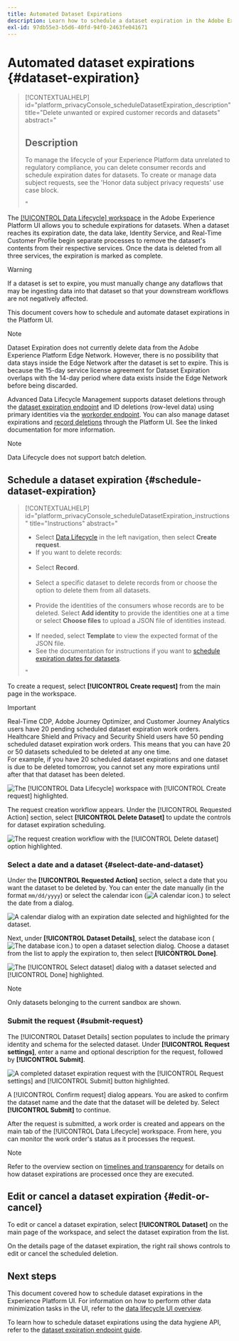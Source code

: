 ```yaml
---
title: Automated Dataset Expirations
description: Learn how to schedule a dataset expiration in the Adobe Experience Platform UI.
exl-id: 97db55e3-b5d6-40fd-94f0-2463fe041671
---
```

# Automated dataset expirations {#dataset-expiration}

>[!CONTEXTUALHELP]
>id="platform_privacyConsole_scheduleDatasetExpiration_description"
>title="Delete unwanted or expired customer records and datasets"
>abstract="<h2>Description</h2><p>To manage the lifecycle of your Experience Platform data unrelated to regulatory compliance, you can delete consumer records and schedule expiration dates for datasets. To create or manage data subject requests, see the 'Honor data subject privacy requests' use case block.</p>"

The [[!UICONTROL Data Lifecycle] workspace](./overview.md) in the Adobe Experience Platform UI allows you to schedule expirations for datasets. When a dataset reaches its expiration date, the data lake, Identity Service, and Real-Time Customer Profile begin separate processes to remove the dataset's contents from their respective services. Once the data is deleted from all three services, the expiration is marked as complete.

>[!WARNING]
>
>If a dataset is set to expire, you must manually change any dataflows that may be ingesting data into that dataset so that your downstream workflows are not negatively affected.

This document covers how to schedule and automate dataset expirations in the Platform UI.

>[!NOTE]
>
>Dataset Expiration does not currently delete data from the Adobe Experience Platform Edge Network. However, there is no possibility that data stays inside the Edge Network after the dataset is set to expire. This is because the 15-day service license agreement for Dataset Expiration overlaps with the 14-day period where data exists inside the Edge Network before being discarded.

Advanced Data Lifecycle Management supports dataset deletions through the [dataset expiration endpoint](../api/dataset-expiration.md) and ID deletions (row-level data) using primary identities via the [workorder endpoint](../api/workorder.md). You can also manage dataset expirations and [record deletions](./record-delete.md) through the Platform UI. See the linked documentation for more information. 

>[!NOTE]
>
>Data Lifecycle does not support batch deletion.

## Schedule a dataset expiration {#schedule-dataset-expiration}

>[!CONTEXTUALHELP]
>id="platform_privacyConsole_scheduleDatasetExpiration_instructions"
>title="Instructions"
>abstract="<ul><li>Select <a href="https://experienceleague.adobe.com/docs/experience-platform/hygiene/ui/overview.html">Data Lifecycle</a> in the left navigation, then select <b>Create request</b>.</li><li>If you want to delete records:</li>&nbsp;&nbsp;&nbsp;<li>Select <b>Record</b>.</li>&nbsp;&nbsp;&nbsp;<li>Select a specific dataset to delete records from or choose the option to delete them from all datasets.</li>&nbsp;&nbsp;&nbsp;<li>Provide the identities of the consumers whose records are to be deleted. Select <b>Add identity</b> to provide the identities one at a time or select <b>Choose files</b> to upload a JSON file of identities instead.</li>&nbsp;&nbsp;&nbsp;<li>If needed, select <b>Template</b> to view the expected format of the JSON file.</li><li>See the documentation for instructions if you want to <a href="https://experienceleague.adobe.com/docs/experience-platform/hygiene/ui/dataset-expiration.html#schedule-dataset-expiration">schedule expiration dates for datasets</a>.</li></ul>"

To create a request, select **[!UICONTROL Create request]** from the main page in the workspace.

>[!IMPORTANT]
>
>Real-Time CDP, Adobe Journey Optimizer, and Customer Journey Analytics users have 20 pending scheduled dataset expiration work orders. Healthcare Shield and Privacy and Security Shield users have 50 pending scheduled dataset expiration work orders. This means that you can have 20 or 50 datasets scheduled to be deleted at any one time.<br>For example, if you have 20 scheduled dataset expirations and one dataset is due to be deleted tomorrow, you cannot set any more expirations until after that that dataset has been deleted.

![The [!UICONTROL Data Lifecycle] workspace with [!UICONTROL Create request] highlighted.](../images/ui/ttl/create-request-button.png)

The request creation workflow appears. Under the [!UICONTROL Requested Action] section, select **[!UICONTROL Delete Dataset]** to update the controls for dataset expiration scheduling.

![The request creation workflow with the [!UICONTROL Delete dataset] option highlighted.](../images/ui/ttl/dataset-selected.png)

### Select a date and a dataset {#select-date-and-dataset}

Under the **[!UICONTROL Requested Action]** section, select a date that you want the dataset to be deleted by. You can enter the date manually (in the format `mm/dd/yyyy`) or select the calendar icon (![A calendar icon.](/help/images/icons/calendar.png)) to select the date from a dialog.

![A calendar dialog with an expiration date selected and highlighted for the dataset.](../images/ui/ttl/select-date.png)

Next, under **[!UICONTROL Dataset Details]**, select the database icon (![The database icon.](/help/images/icons/database.png)) to open a dataset selection dialog. Choose a dataset from the list to apply the expiration to, then select **[!UICONTROL Done]**.

![The [!UICONTROL Select dataset] dialog with a dataset selected and [!UICONTROL Done] highlighted.](../images/ui/ttl/select-dataset.png)

>[!NOTE]
>
>Only datasets belonging to the current sandbox are shown.

### Submit the request {#submit-request}

The [!UICONTROL Dataset Details] section populates to include the primary identity and schema for the selected dataset. Under **[!UICONTROL Request settings]**, enter a name and optional description for the request, followed by **[!UICONTROL Submit]**.

![A completed dataset expiration request with the [!UICONTROL Request settings] and [!UICONTROL Submit] button highlighted.](../images/ui/ttl/submit.png)

A [!UICONTROL Confirm request] dialog appears. You are asked to confirm the dataset name and the date that the dataset will be deleted by. Select **[!UICONTROL Submit]** to continue.

After the request is submitted, a work order is created and appears on the main tab of the [!UICONTROL Data Lifecycle] workspace. From here, you can monitor the work order's status as it processes the request.

>[!NOTE]
>
>Refer to the overview section on [timelines and transparency](../home.md#dataset-expiration-transparency) for details on how dataset expirations are processed once they are executed.

## Edit or cancel a dataset expiration {#edit-or-cancel}

To edit or cancel a dataset expiration, select **[!UICONTROL Dataset]** on the main page of the workspace, and select the dataset expiration from the list.

On the details page of the dataset expiration, the right rail shows controls to edit or cancel the scheduled deletion.

## Next steps

This document covered how to schedule dataset expirations in the Experience Platform UI. For information on how to perform other data minimization tasks in the UI, refer to the [data lifecycle UI overview](./overview.md).

To learn how to schedule dataset expirations using the data hygiene API, refer to the [dataset expiration endpoint guide](../api/dataset-expiration.md).
